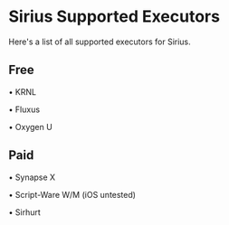 # Sirius Supported Executors

Here's a list of all supported executors for Sirius.

## Free

• KRNL


• Fluxus


• Oxygen U

## Paid

• Synapse X


• Script-Ware W/M (iOS untested)


• Sirhurt
